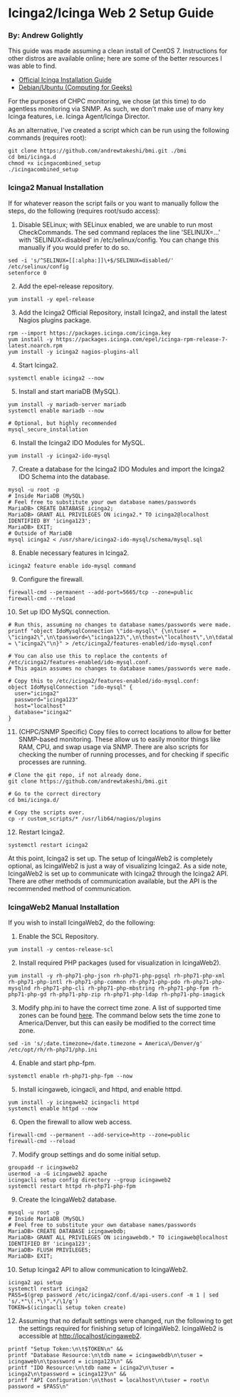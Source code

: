 # Icinga2/Icinga Web 2 Setup Guide
### By: Andrew Golightly

This guide was made assuming a clean install of CentOS 7. Instructions for other distros are available online; here are some of the better resources I was able to find. 

- [Official Icinga Installation Guide](https://icinga.com/docs/icinga2/latest/doc/02-installation/)
- [Debian/Ubuntu (Computing for Geeks)](https://computingforgeeks.com/how-to-install-icinga2-monitoring-tool-on-ubuntu-18-04-lts/)

For the purposes of CHPC monitoring, we chose (at this time) to do agentless monitoring via SNMP. As such, we don't make use of many key Icinga features, i.e. Icinga Agent/Icinga Director.

As an alternative, I've created a script which can be run using the following commands (requires root):
```
git clone https://github.com/andrewtakeshi/bmi.git ./bmi
cd bmi/icinga.d
chmod +x icingacombined_setup
./icingacombined_setup
```

### Icinga2 Manual Installation
If for whatever reason the script fails or you want to manually follow the steps, do the following (requires root/sudo access): 

1. Disable SELinux; with SELinux enabled, we are unable to run most CheckCommands. The sed command replaces the line 'SELINUX=...' with 'SELINUX=disabled' in /etc/selinux/config. You can change this manually if you would prefer to do so.
```
sed -i 's/^SELINUX=[[:alpha:]]\+$/SELINUX=disabled/' /etc/selinux/config
setenforce 0
```
2. Add the epel-release repository.
```
yum install -y epel-release
```
3. Add the Icinga2 Official Repository, install Icinga2, and install the latest Nagios plugins package.  
```
rpm --import https://packages.icinga.com/icinga.key
yum install -y https://packages.icinga.com/epel/icinga-rpm-release-7-latest.noarch.rpm
yum install -y icinga2 nagios-plugins-all
```
4. Start Icinga2. 
```
systemctl enable icinga2 --now
```
5. Install and start mariaDB (MySQL).
```
yum install -y mariadb-server mariadb
systemctl enable mariadb --now

# Optional, but highly recommended
mysql_secure_installation
```
6. Install the Icinga2 IDO Modules for MySQL.
```
yum install -y icinga2-ido-mysql
```
7. Create a database for the Icinga2 IDO Modules and import the Icinga2 IDO Schema into the database. 
```
mysql -u root -p
# Inside MariaDB (MySQL)
# Feel free to substitute your own database names/passwords
MariaDB> CREATE DATABASE icinga2;
MariaDB> GRANT ALL PRIVILEGES ON icinga2.* TO icinga2@localhost IDENTIFIED BY 'icinga123';
MariaDB> EXIT;
# Outside of MariaDB
mysql icinga2 < /usr/share/icinga2-ido-mysql/schema/mysql.sql
```
8. Enable necessary features in Icinga2.
```
icinga2 feature enable ido-mysql command
```
9. Configure the firewall.
```
firewall-cmd --permanent --add-port=5665/tcp --zone=public
firewall-cmd --reload
```
10. Set up IDO MySQL connection.
```
# Run this, assuming no changes to database names/passwords were made. 
printf "object IdoMysqlConnection \"ido-mysql\" {\n\tuser = \"icinga2\",\n\tpassword=\"icinga123\",\n\thost=\"localhost\",\n\tdatabase = \"icinga2\"\n}" > /etc/icinga2/features-enabled/ido-mysql.conf

# You can also use this to replace the contents of /etc/icinga2/features-enabled/ido-mysql.conf. 
# This again assumes no changes to database names/passwords were made. 

# Copy this to /etc/icinga2/features-enabled/ido-mysql.conf: 
object IdoMysqlConnection "ido-mysql" {
  user="icinga2"
  password="icinga123"
  host="localhost"
  database="icinga2"
}
```
11. (CHPC/SNMP Specific) Copy files to correct locations to allow for better SNMP-based monitoring. These allow us to easily monitor things like RAM, CPU, and swap usage via SNMP. There are also scripts for checking the number of running processes, and for checking if specific processes are running. 
```
# Clone the git repo, if not already done.
git clone https://github.com/andrewtakeshi/bmi.git

# Go to the correct directory
cd bmi/icinga.d/

# Copy the scripts over. 
cp -r custom_scripts/* /usr/lib64/nagios/plugins
```
12. Restart Icinga2.
```
systemctl restart icinga2
```

At this point, Icinga2 is set up. The setup of IcingaWeb2 is completely optional, as IcingaWeb2 is just a way of visualizing Icinga2. As a side note, IcingaWeb2 is set up to communicate with Icinga2 through the Icinga2 API. There are other methods of communication available, but the API is the recommended method of communication. 

### IcingaWeb2 Manual Installation

If you wish to install IcingaWeb2, do the following:

1. Enable the SCL Repository.
```
yum install -y centos-release-scl
```
2. Install required PHP packages (used for visualization in IcingaWeb2).
```
yum install -y rh-php71-php-json rh-php71-php-pgsql rh-php71-php-xml rh-php71-php-intl rh-php71-php-common rh-php71-php-pdo rh-php71-php-mysqlnd rh-php71-php-cli rh-php71-php-mbstring rh-php71-php-fpm rh-php71-php-gd rh-php71-php-zip rh-php71-php-ldap rh-php71-php-imagick
```
3. Modify php.ini to have the correct time zone. A list of supported time zones can be found [here](https://www.php.net/manual/en/timezones.php). The command below sets the time zone to America/Denver, but this can easily be modified to the correct time zone. 
```
sed -in 's/;date.timezone=/date.timezone = America\/Denver/g' /etc/opt/rh/rh-php71/php.ini
```
4. Enable and start php-fpm. 
```
systemctl enable rh-php71-php-fpm --now
```
5. Install icingaweb, icingacli, and httpd, and enable httpd. 
```
yum install -y icingaweb2 icingacli httpd
systemctl enable httpd --now
```
6. Open the firewall to allow web access.
```
firewall-cmd --permanent --add-service=http --zone=public
firewall-cmd --reload
```
7. Modify group settings and do some initial setup. 
```
groupadd -r icingaweb2
usermod -a -G icingaweb2 apache
icingacli setup config directory --group icingaweb2
systemctl restart httpd rh-php71-php-fpm
```
9. Create the IcingaWeb2 database. 
```
mysql -u root -p
# Inside MariaDB (MySQL)
# Feel free to substitute your own database names/passwords
MariaDB> CREATE DATABASE icingawebdb;
MariaDB> GRANT ALL PRIVILEGES ON icingawebdb.* TO icingaweb@localhost IDENTIFIED BY 'icinga123';
MariaDB> FLUSH PRIVILEGES;
MariaDB> EXIT;
```
10. Setup Icinga2 API to allow communication to IcingaWeb2.
```
icinga2 api setup
systemctl restart icinga2
PASS=$(grep password /etc/icinga2/conf.d/api-users.conf -m 1 | sed 's/.*"\(.*\)".*/\1/g')
TOKEN=$(icingacli setup token create)
```
12. Assuming that no default settings were changed, run the following to get the settings required for finishing setup of IcingaWeb2. IcingaWeb2 is accessible at [http://localhost/icingaweb2](http://localhost/icingaweb2). 
```
printf "Setup Token:\n\t$TOKEN\n" &&                                                                                                                       
printf "Database Resource:\n\tdb name = icingawebdb\n\tuser = icingaweb\n\tpassword = icinga123\n" &&                                                 
printf "IDO Resource:\n\tdb name = icinga2\n\tuser = icinga2\n\tpassword = icinga123\n" &&                                                        
printf "API Configuration:\n\thost = localhost\n\tuser = root\n        password = $PASS\n" 
```

